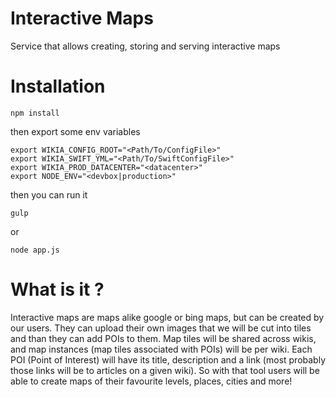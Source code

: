Interactive Maps
================

Service that allows creating, storing and serving interactive maps


# Installation

```Shell
npm install
```
then export some env variables
```Shell
export WIKIA_CONFIG_ROOT="<Path/To/ConfigFile>"
export WIKIA_SWIFT_YML="<Path/To/SwiftConfigFile>"
export WIKIA_PROD_DATACENTER="<datacenter>"
export NODE_ENV="<devbox|production>"
```
then you can run it
```Shell
gulp
```
or
```Shell
node app.js
```



# What is it ?

Interactive maps are maps alike google or bing maps, but can be created by our users. They can upload their own images that we will be cut into tiles and than they can​ add POIs to them. Map tiles will be shared across wikis, and map instances (map tiles associated with POIs) will be per wiki. Each POI (Point of Interest) will have ​its title, description and a link (most probably those links will be to articles on a given wiki). So with that tool users will be able to create maps of their favourite levels, places, cities and more!
